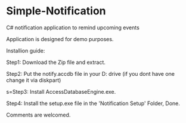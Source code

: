 # Simple-Notification
C# notification application to remind upcoming events

Application is designed for demo purposes.

Installion guide:

Step1: Download the Zip file and extract.

Step2: Put the notify.accdb file in your D: drive (if you dont have one change it via diskpart)

s=Step3: Install AccessDatabaseEngine.exe.

Step4: Install the setup.exe file in the 'Notification Setup' Folder, Done.

Comments are welcomed.
